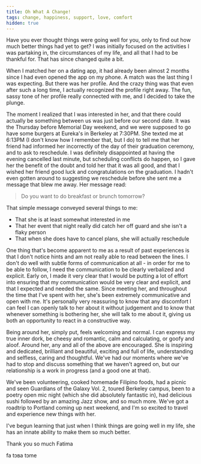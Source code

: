 ```yaml
---
title: Oh What A Change!
tags: change, happiness, support, love, comfort
hidden: true
---
```


Have you ever thought things were going well for you, only to find out how much
better things had yet to get? I was initially focused on the activities I was
partaking in, the circumstances of my life, and all that I had to be thankful
for. That has since changed quite a bit.

When I matched her on a dating app, it had already been almost 2 months since I
had even opened the app on my phone. A match was the last thing I was
expecting. But there was her profile. And the crazy thing was that even after
such a long time, I actually recognized the profile right away. The fun, sassy
tone of her profile really connected with me, and I decided to take the plunge.

The moment I realized that I was interested in her, and that there could
actually be something between us was just before our second date. It was the
Thursday before Memorial Day weekend, and we were supposed to go have some
burgers at Eureka's in Berkeley at 7:30PM. She texted me at 6:13PM (I don't
know how I remember that, but I do) to tell me that her friend had informed her
incorrectly of the day of their graduation ceremony, and to ask to reschedule.
I was definitely disappointed at having the evening cancelled last minute, but
scheduling conflicts do happen, so I gave her the benefit of the doubt and told
her that it was all good, and that I wished her friend good luck and
congratulations on the graduation. I hadn't even gotten around to suggesting we
reschedule before she sent me a message that blew me away. Her message read:
> Do you want to do breakfast or brunch tomorrow?

That simple message conveyed several things to me:
* That she is at least somewhat interested in me
* That her event that night really did catch her off guard and she isn't a
flaky person
* That when she does have to cancel plans, she will actually reschedule

One thing that's become apparent to me as a result of past experiences is that
I don't notice hints and am not really able to read between the lines. I don't
do well with subtle forms of communication at all - in order for me to be able
to follow, I need the communication to be clearly verbalized and explicit.
Early on, I made it very clear that I would be putting a lot of effort into
ensuring that my communication would be very clear and explicit, and that I
expected and needed the same. Since meeting her, and throughout the time that
I've spent with her, she's been extremely communicative and open with me. It's
personally very reassuring to know that any discomfort I can feel I can openly
talk to her about it without judgement and to know that whenever something is
bothering her, she will talk to me about it, giving us both an opportunity to
react in a constructive way.

Being around her, simply put, feels welcoming and normal. I can express my true
inner dork, be cheesy and romantic, calm and calculating, or goofy and aloof.
Around her, any and all of the above are encouraged. She is inspiring and
dedicated, brilliant and beautiful, exciting and full of life, understanding
and selfless, caring and thoughtful. We've had our moments where we've had to
stop and discuss something that we haven't agreed on, but our relationship is
a work in progress (and a good one at that).

We've been volunteering, cooked homemade Filipino foods, had a picnic and seen
Guardians of the Galaxy Vol. 2, toured Berkeley campus, been to a poetry open
mic night (which she did absolutely fantastic in), had delicious sushi followed
by an amazing Jazz show, and so much more. We've got a roadtrip to Portland
coming up next weekend, and I'm so excited to travel and experience new things
with her.

I've begun learning that just when I think things are going well in my life,
she has an innate ability to make them so much better.

Thank you so much Fatima

fa tɔʙa tɔme
